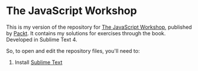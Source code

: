 # The JavaScript Workshop

This is my version of the repository for [The JavaScript Workshop](https://www.amazon.com/JavaScript-Workshop-Interactive-Approach-Learning-ebook/dp/B0824584WF/ref=sr_1_1?dchild=1&keywords=The%20JavaScript%20Workshop&qid=1611056880&sr=8-1&utm_source=GitHub&utm_medium=Repository&utm_campaign=9781838641917&utm_term=JavaScript&utm_content=The%20JavaScript%20Workshop), published by [Packt](https://www.packtpub.com/?utm_source=github). It contains my solutions for exercises through the book. Developed in Sublime Text 4.

So, to open and edit the repository files, you'll need to:
1. Install [Sublime Text](https://www.sublimetext.com/)